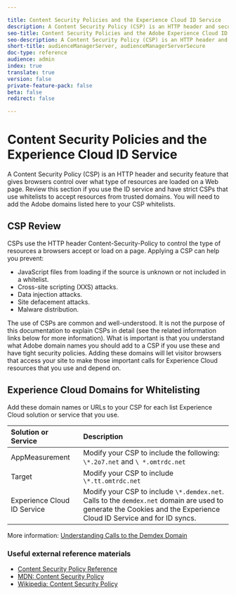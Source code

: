 ```yaml
---

title: Content Security Policies and the Experience Cloud ID Service
description: A Content Security Policy (CSP) is an HTTP header and security feature that gives browsers control over what type of resources are loaded on a Web page
seo-title: Content Security Policies and the Adobe Experience Cloud ID Service
seo-description: A Content Security Policy (CSP) is an HTTP header and security feature that gives browsers control over what type of resources are loaded on a Web page
short-title: audienceManagerServer, audienceManagerServerSecure
doc-type: reference
audience: admin
index: true
translate: true
version: false
private-feature-pack: false
beta: false
redirect: false

---
```


<!--Meta Data Values

**Required Meta for search optimization and page data**

title: free text string

description: free text string

seo-title: free text string

seo-description: free text string

**Optional Meta for extended capabilities**

audience:
all (default), admin, developer, end-user
 
index: true (default), false
 
translate:
true (default), false
 
doc-type:
reference (default), tutorials

version:
false (default), Classic, Standard, 6.5, 6.4, 6.3, 6.2
 
private-feature-pack:
false (default), true
 
beta:
false (default), true
 
redirect:
false (default), pathname
-->

# Content Security Policies and the Experience Cloud ID Service

A Content Security Policy (CSP) is an HTTP header and security feature that gives browsers control over what type of resources are loaded on a Web page. Review this section if you use the ID service and have strict CSPs that use whitelists to accept resources from trusted domains. You will need to add the Adobe domains listed here to your CSP whitelists.

## CSP Review

CSPs use the HTTP header Content-Security-Policy to control the type of resources a browsers accept or load on a page. Applying a CSP can help you prevent:

+ JavaScript files from loading if the source is unknown or not included in a whitelist.
+ Cross-site scripting (XXS) attacks.
+ Data injection attacks.
+ Site defacement attacks.
+ Malware distribution.

The use of CSPs are common and well-understood. It is not the purpose of this documentation to explain CSPs in detail (see the related information links below for more information). What is important is that you understand what Adobe domain names you should add to a CSP if you use these and have tight security policies. Adding these domains will let visitor browsers that access your site to make those important calls for Experience Cloud resources that you use and depend on.

## Experience Cloud Domains for Whitelisting

Add these domain names or URLs to your CSP for each list Experience Cloud solution or service that you use.

| Solution or Service         | Description                                                                                                                                                         |
| :-------------------------- | :------------------------------------------------------------------------------------------------------------------------------------------------------------------ |
| AppMeasurement              | Modify your CSP to include the following: `\*.2o7.net` and `\ *.omtrdc.net`                                                                                         |
| Target                      | Modify your CSP to include `\*.tt.omtrdc.net`                                                                                                                       |
| Experience Cloud ID Service | Modify your CSP to include `\*.demdex.net`. Calls to the `demdex.net` domain are used to generate the Cookies and the Experience Cloud ID Service and for ID syncs. |

More information: [Understanding Calls to the Demdex Domain](https://marketing.adobe.com/resources/help/en_US/aam/demdex-calls.html)

### Useful external reference materials

+ [Content Security Policy Reference](https://content-security-policy.com/)
+ [MDN: Content Security Policy](https://developer.mozilla.org/en-US/docs/Web/HTTP/CSP)
+ [Wikipedia: Content Security Policy](https://en.wikipedia.org/wiki/Content_Security_Policy)
